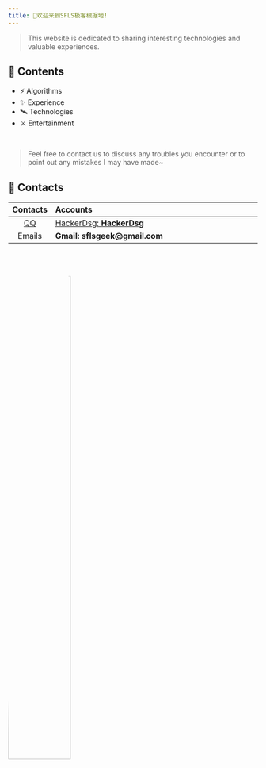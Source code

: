 ```yaml
---
title: 👋欢迎来到SFLS极客根据地!
---
```

<blockquote><p>This website is dedicated to sharing interesting technologies and valuable experiences.</p></blockquote>
<h2 id="Contents"><span class="emoji" data-emoji="pencil">📝</span> Contents</h2>
<ul>
<li><span class="emoji" data-emoji="zap">⚡️</span> Algorithms</li>
<li><span class="emoji" data-emoji="sparkles">✨</span> Experience</li>
<li><span class="emoji" data-emoji="artificial_satellite">🛰️</span> Technologies</li>
<li><span class="emoji" data-emoji="crossed_swords">⚔️</span> Entertainment</li>
</ul>
<br>
<blockquote><p>Feel free to contact us to discuss any troubles you encounter or to point out any mistakes I may have made~</p></blockquote>
<h2 id="Contact us"><span class="emoji" data-emoji="key">🔑</span> Contacts</h2>
<table><colgroup><col style="width: 7%;"><col style="width: 92%;"></colgroup><thead>
<tr class="header"><th style="text-align: center;">Contacts</th><th style="text-align: left;">Accounts</th>
</tr></thead><tbody></tr>
<tr class="odd">
<td style="text-align: center;"><a target="_blank" rel="noopener" href="https://im.qq.com/">QQ</td>
<td style="text-align: left;"><a target="_blank" rel="noopener" href="/images/wechat.png">HackerDsg: <strong>HackerDsg</strong></a></td></tr>
<tr class="even">
<td style="text-align: center;"><a target="_blank" rel="noopener">Emails</td>
<td style="text-align: left;"><a target="_blank" rel="noopener"><strong>Gmail: sflsgeek@gmail.com</strong></a></td></tr>
</tbody></table>
<p><img src="/images/avatar.png" alt="avatar" style="width: 50%; border-radius: 50%; margin-top: 50px;"></p>